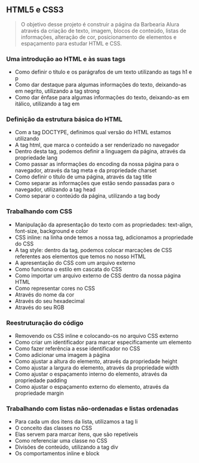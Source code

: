 ## HTML5 e CSS3
> O objetivo desse projeto é construir a página da Barbearia Alura através da criação de texto, imagem, blocos de conteúdo, listas de informações, alteração de cor, posicionamento de elementos e espaçamento para estudar HTML e CSS.

### Uma introdução ao HTML e às suas tags
- Como definir o título e os parágrafos de um texto utilizando as tags h1 e p
- Como dar destaque para algumas informações do texto, deixando-as em negrito, utilizando a tag strong
- Como dar ênfase para algumas informações do texto, deixando-as em itálico, utilizando a tag em

### Definição da estrutura básica do HTML
- Com a tag DOCTYPE, definimos qual versão do HTML estamos utilizando
- A tag html, que marca o conteúdo a ser renderizado no navegador
- Dentro desta tag, podemos definir a linguagem da página, através da propriedade lang
- Como passar as informações do encoding da nossa página para o navegador, através da tag meta e da propriedade charset
- Como definir o título de uma página, através da tag title
- Como separar as informações que estão sendo passadas para o navegador, utilizando a tag head
- Como separar o conteúdo da página, utilizando a tag body

### Trabalhando com CSS
- Manipulação da apresentação do texto com as propriedades: text-align, font-size, background e color
- CSS inline: na linha onde temos a nossa tag, adicionamos a propriedade do CSS
- A tag style: dentro da tag, podemos colocar marcações de CSS referentes aos elementos que temos no nosso HTML
- A apresentação do CSS com um arquivo externo
- Como funciona o estilo em cascata do CSS
- Como importar um arquivo externo de CSS dentro da nossa página HTML
- Como representar cores no CSS
- Através do nome da cor
- Através do seu hexadecimal
- Através do seu RGB

### Reestruturação do código
- Removendo os CSS inline e colocando-os no arquivo CSS externo
- Como criar um identificador para marcar especificamente um elemento
- Como fazer referência a esse identificador no CSS
- Como adicionar uma imagem à página
- Como ajustar a altura do elemento, através da propriedade height
- Como ajustar a largura do elemento, através da propriedade width
- Como ajustar o espaçamento interno do elemento, através da propriedade padding
- Como ajustar o espaçamento externo do elemento, através da propriedade margin

### Trabalhando com listas não-ordenadas e listas ordenadas
- Para cada um dos itens da lista, utilizamos a tag li
- O conceito das classes no CSS
- Elas servem para marcar itens, que são repetíveis
- Como referenciar uma classe no CSS
- Divisões de conteúdo, utilizando a tag div
- Os comportamentos inline e block